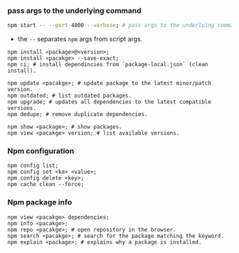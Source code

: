 ### pass args to the underlying command
```bash
npm start -- --port 4000 --verbose; # pass args to the underlying command.
```
- the `--` separates `npm` args from script args.

```shell
npm install <package>@<version>;
npm install <pacakge> --save-exact;
npm ci; # install dependincies from `package-local.json` (clean install).
```

```shell
npm update <pacakge>; # update package to the latest minor/patch version.
npm outdated; # list outdated packages.
npm upgrade; # updates all dependencies to the latest compatible versions.
npm dedupe; # remove duplicate dependencies.
```

```shell
npm show <package>; # show packages.
npm view <pacakge> version; # list available versions.
```

### Npm configuration
```shell
npm config list;
npm config set <ke> <value>;
npm config delete <key>;
npm cache clean --force;
```

### Npm package info
```shell
npm view <pacakge> dependencies;
npm info <pacakge>;
npm repo <pacakge>; # open repository in the browser.
npm search <pacakge>; # search for the package matching the keyword.
npm explain <package>; # explains why a package is installed.
```


